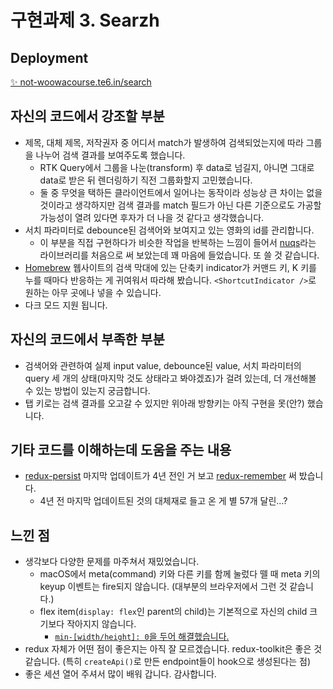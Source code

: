 # 구현과제 3. Searzh

## Deployment

[✨ not-woowacourse.te6.in/search](https://not-woowacourse.te6.in/search)

## 자신의 코드에서 강조할 부분

- 제목, 대체 제목, 저작권자 중 어디서 match가 발생하여 검색되었는지에 따라 그룹을 나누어 검색 결과를 보여주도록 했습니다.
  - RTK Query에서 그룹을 나눈(transform) 후 data로 넘길지, 아니면 그대로 data로 받은 뒤 렌더링하기 직전 그룹화할지 고민했습니다.
  - 둘 중 무엇을 택하든 클라이언트에서 일어나는 동작이라 성능상 큰 차이는 없을 것이라고 생각하지만 검색 결과를 match 필드가 아닌 다른 기준으로도 가공할 가능성이 열려 있다면 후자가 더 나을 것 같다고 생각했습니다.
- 서치 파라미터로 debounce된 검색어와 보여지고 있는 영화의 id를 관리합니다.
  - 이 부분을 직접 구현하다가 비슷한 작업을 반복하는 느낌이 들어서 [nuqs](https://github.com/47ng/nuqs)라는 라이브러리를 처음으로 써 보았는데 꽤 마음에 들었습니다. 또 쓸 것 같습니다.
- [Homebrew](https://brew.sh/) 웹사이트의 검색 막대에 있는 단축키 indicator가 커맨드 키, K 키를 누를 때마다 반응하는 게 귀여워서 따라해 봤습니다. `<ShortcutIndicator />`로 원하는 아무 곳에나 넣을 수 있습니다.
- 다크 모드 지원 됩니다.

## 자신의 코드에서 부족한 부분

- 검색어와 관련하여 실제 input value, debounce된 value, 서치 파라미터의 query 세 개의 상태(마지막 것도 상태라고 봐야겠죠)가 걸려 있는데, 더 개선해볼 수 있는 방법이 있는지 궁금합니다.
- 탭 키로는 검색 결과를 오고갈 수 있지만 위아래 방향키는 아직 구현을 못(안?) 했습니다.

## 기타 코드를 이해하는데 도움을 주는 내용

- [redux-persist](https://github.com/rt2zz/redux-persist) 마지막 업데이트가 4년 전인 거 보고 [redux-remember](https://github.com/zewish/redux-remember) 써 밨습니다.
  - 4년 전 마지막 업데이트된 것의 대체재로 들고 온 게 별 57개 달린...?

## 느낀 점

- 생각보다 다양한 문제를 마주쳐서 재밌었습니다.
  - macOS에서 meta(command) 키와 다른 키를 함께 눌렀다 뗄 때 meta 키의 keyup 이벤트는 fire되지 않습니다. (대부분의 브라우저에서 그런 것 같습니다.)
  - flex item(`display: flex`인 parent의 child)는 기본적으로 자신의 child 크기보다 작아지지 않습니다.
    - [`min-[width/height]: 0`을 두어 해결했습니다.](https://stackoverflow.com/questions/36247140/why-dont-flex-items-shrink-past-content-size)
- redux 자체가 어떤 점이 좋은지는 아직 잘 모르겠습니다. redux-toolkit은 좋은 것 같습니다. (특히 `createApi()`로 만든 endpoint들이 hook으로 생성된다는 점)
- 좋은 세션 열어 주셔서 많이 배워 갑니다. 감사합니다.
